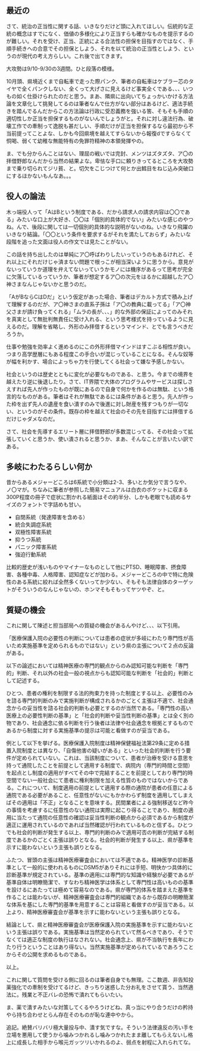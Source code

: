 ﻿## 最近の

さて、統治の正当性に関する話、いきなりだけど頭に入れてほしい。伝統的な正統の概念はすでになく、価値の多様化により正当すらも確かなものを提示するのが難しい。それを受け、正当、正統による合法性の担保を目指すのではなく、手順手続きへの合意でその担保としよう、それを以て統治の正当性としよう、というのが現代の考え方らしい。これ後で出てきます。

大攻勢は9/10-9/30の3週間。ひと段落の模様。

10月頭、県境近くまで自転車で走った際パンク、筆者の自転車はケブラー芯のタイヤで全くパンクしない、全くって大げさに見えるけど事実全くである、、、いつもの如く仕掛けられたのだと思う。まあ、隣県に出向いてちょっかいかける方法論を文章化して挑発してるのは筆者なんで仕方がない部分はあるけど、適法手続きを踏んでるんだからこの方法論は行政に受忍義務を強いる筈、そもそも手順の適切性しか正当を担保するものがないんでしょうがと。それに対し違法行為、破壊工作での牽制って逸脱も甚だしい、手順だけが正当を担保するなら最初から不当前提ってことよな、しかも今回県境を越えてすらないから報復dですらなくて恫喝、弱くて幼稚な無能特有の免罪符精神の本領発揮やの。

ま、でも分からんことはない、理屈の戦いでは完封、メンツはズタズタ、ア〇の拝借野郎なんだから当然の結果よな。卑怯な手口に頼りきってるところを大攻勢まで乗り切られてジリ貧、と。切欠をこじつけて何とか出鱈目をねじ込み突破口にするほかないもんなあ。。。


## 役人の論法

木っ端役人って「AはBという制度である、だから請求人の請求内容は〇〇である」みたいな口上が大好き、〇〇は「個別的具体的でない」みたいな感じのやつね。んで、後段に関しては一切個別的具体的な説明がないのね。いきなり飛躍のいきなり結論。「〇〇という条件を要求するがそれを満たしておらず」みたいな段階を追った文面は役人の作文では見たことがない。

この話を持ち出したのは単純にア〇呼ばわりしたいっていうのもあるけれど、それ以上にそれだけじゃ済まない問題で根っこが相当深いように思うから。意見がないっていうか道理を弁えてないっていうかモノには機序があるって思考が完全に欠落しているっていうか、筆者が想定するア〇の次元をはるかに超越したア〇神さまなんじゃないかと思うのだ。

「AがBならCはDだ」という仮定があった場合、筆者はデカルト方式で積み上げて理解するのだが、ア〇神さまの直系子孫は「ア〇の教典に載ってる」「ア〇神父さまが請け負ってくれる」「ムラの長が、、、」的な外部の保証によってのみそれを真実として無批判無責任に受け入れる、という思考様式を持っているように見えるのだ。理解を省略し、外形のみ拝借するというマインド、とでも言うべきだろうか。

仕事や勉強を効率よく進めるのにこの外形拝借マインドはすこぶる相性が良い。つまり高学歴層にもある程度この手合いが混じっていることになる。そんな奴等が幅を利かす、場合によっちゃ力を行使してくる社会って嫌な予感しかない。

社会というのは歴史とともに変化が必要なものである、と思う。今までの境界を越えたり逆に後退したり。さて、IT界隈で大体のプログラムやサービスは探しさえすれば先人が作ったものが既にあるので自身で何かを作るのは無駄、という格言的なものがある。筆者はそれが無駄であるには条件があると思う。先人が作った枠を出ず先人の遺産を食い潰すのみで後進に対し財産を残すつもりが一切ない、というのがその条件。既存の枠を越えて社会のその先を目指すには拝借するだけじゃダメなのだ。

さて、社会を先導するエリート層に拝借野郎が多数混じってる、その社会って拡張していくと思うか、使い潰されると思うか、まあ、そんなことが言いたい訳である。


## 多岐にわたるらしい何か

昔からあるメジャーどころは6系統で小分類は2-3、多いとか気分で言うなや、ノ〇マが。ちなみに筆者が参照した簡易マニュアルは白衣のポケットに収まる300P程度の冊子で症状に割かれる紙面はその約半分、しかも老眼でも読めるサイズのフォントで字詰めも甘い。

- 自閉系統（発達障害を含める）
- 統合失調症系統
- 双極性障害系統
- 抑うつ系統
- パニック障害系統
- 強迫行動系統

比較的歴史が浅いものやマイナーなものとして他にPTSD、睡眠障害、摂食障害、各種中毒、人格障害、認知症などが加わる。メジャーどころの中で特に危険性のある系統に絞れば全然多くないってか少ない、そもそも法律自体のターゲットがそういうのなんじゃないの、ホンマそもそもってヤツやぞ、と。


## 質疑の機会

これに関して陳述と担当部局への質疑の機会があるんやけど、、、以下引用。

「医療保護入院の必要性の判断については患者の症状が多岐にわたり専門性が高いため実施基準を定められるものではない」という県の主張について２点の反論がある。

以下の論述においては精神医療の専門的観点からのみ認知可能な判断を「専門的」判断、それ以外の社会一般の視点からも認知可能な判断を「社会的」判断として記述する。

ひとつ、患者の権利を制限する法的拘束力を持った制度とする以上、必要性のみを諮る専門的判断のみで実施判断が構成されるかのごとく主張は不適で、社会通念からの妥当性を諮る社会的判断も必要とするのが当然である。「専門性の高い医療上の必要性判断の基準」と「社会的判断や妥当性判断の基準」とは全く別の物であり、社会通念に依る判断を行う後者は法律や社会通念を根拠とするものであるから制度に対する実施基準の提示は可能と看做すのが妥当である。

例として以下を挙げる。医療保護入院制度は精神保健福祉法第29条に定める措置入院制度とは異なり、「自傷他害の疑いがある」といった社会的判断を行う要件が定められていない。これは、当該制度について、患者が治療を受ける意思を持って通院したことを前提として適用する制度で、病院内（専門的時間と空間）を起点とし制度の適用がすべてその中で完結することを前提としており専門的時空間でない一般社会にて患者に権利制限を加える性質のものではないからである。これについて、制度適用の前提として適用する際の通院が患者の任意による通院である必要があること、任意性がないにもかかわらず制度を適用してしまえばその適用は「不正」となることを意味する。民間業者による強制移送など昨今の事情を考慮するに任意性のない通院は実際に起こり得ることであり、制度の適用に当たって通院の任意性の確認は妥当性判断の観点から必須であるから制度が適正に運用されているのであれば当然確認が行われているものと信ずる。ひとつでも社会的判断が発生する以上、専門的判断のみで適用可否の判断が完結する制度であるかのごとく主張は誤りとなる。社会的判断が発生する以上、県が基準を示すに能わないという主張も誤りとなる。

ふたつ、冒頭の主張は精神医療審査会においては不適である。精神医学の診断基準として一般的に使われるものにDSM5がありそれには手短、明快かつ具体的に診断基準が規定されている。基準の適用には専門的な知識や経験が必要であるが基準自体は明瞭簡潔で、すなわち精神医学は体系として専門性は高いものの基準を設けるにあたっては極めて容易なのである。県が専門的体系を踏まえた基準を作ることは能わないが、精神医療審査会は専門的組織であるから既存の明瞭簡潔な体系を基にした専門的基準を用意することは容易と看做すのが妥当である。以上より、精神医療審査会が基準を示すに能わないという主張も誤りとなる。

結論として、県と精神医療審査会が医療保護入院の実施基準を示すに能わないという主張は誤りである。実施基準は当然定められていて然るべきであり、そうでなくては適正な制度の執行はなされない。社会通念上、県が不当執行を長年にわたり行うということはあり得ない。当然実施基準が定められているであろうことからその公開を求めるものである。

以上。

これに関して質問を受ける側に回るのは筆者自身でも無理。ここ数週、非告知投薬強化での牽制を受けてるけど、きっちり迷惑した分お礼をさせて貰う、当然適法に。残業と不正バレの恐怖で潰れてもらいたい。

ま、薬で潰すみたいな対策してくるやろうけどね、真っ当にやり合うだけの矜持やら持ち合わせとらん存在そのものが恥な連中やから。

追記。絶賛バリバリ極大量投与中、潰す気ですな。そういう法律違反の汚い手を立場を悪用して使うから噛みつかれるし噛みつかれたまま離してもらえないし格上に成長した相手から喉元ガッツリいかれるのよ、弱点を射程に入れられてな。
